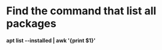 <h1>Find the command that list all packages</h1>




<h4>apt list --installed | awk '{print $1}'</h4>